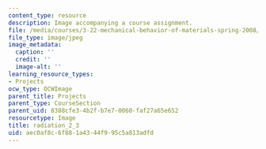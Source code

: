 ```yaml
---
content_type: resource
description: Image accompanying a course assignment.
file: /media/courses/3-22-mechanical-behavior-of-materials-spring-2008/aec0af8c6f881a4344f995c5a813adfd_radiation_2_3.jpg
file_type: image/jpeg
image_metadata:
  caption: ''
  credit: ''
  image-alt: ''
learning_resource_types:
- Projects
ocw_type: OCWImage
parent_title: Projects
parent_type: CourseSection
parent_uid: 8388cfe3-4b2f-b7e7-0060-faf27a65e652
resourcetype: Image
title: radiation_2_3
uid: aec0af8c-6f88-1a43-44f9-95c5a813adfd
---
```

